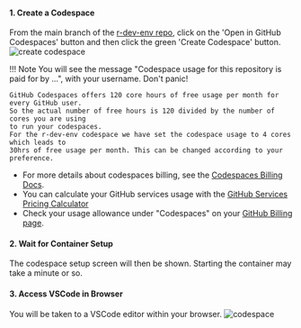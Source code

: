 
#### 1. Create a Codespace

From the main branch of the 
[r-dev-env repo](https://github.com/r-devel/r-dev-env/tree/main),
 click on the 'Open in GitHub Codespaces' button and then click 
 the green 'Create Codespace' button.
![create codespace](../../assets/rdev1.png)

!!! Note
    You will see the message "Codespace usage for this
    repository is paid for by ...", with your username. Don't panic!

    GitHub Codespaces offers 120 core hours of free usage per month for every GitHub user.
    So the actual number of free hours is 120 divided by the number of cores you are using
    to run your codespaces.
    For the r-dev-env codespace we have set the codespace usage to 4 cores which leads to
    30hrs of free usage per month. This can be changed according to your preference.

- For more details about codespaces billing, see the [Codespaces Billing Docs](https://github.com/features/codespaces).
- You can calculate your GitHub services usage with the [GitHub Services Pricing Calculator](https://github.com/pricing/calculator)
- Check your usage allowance under "Codespaces" on your [GitHub Billing page](https://github.com/settings/billing).

#### 2. Wait for Container Setup

The codespace setup screen will then be shown. Starting the container may
take a minute or so.

#### 3. Access VSCode in Browser

You will be taken to a VSCode editor within your browser.
![codespace](../../assets/rdev3.png)
